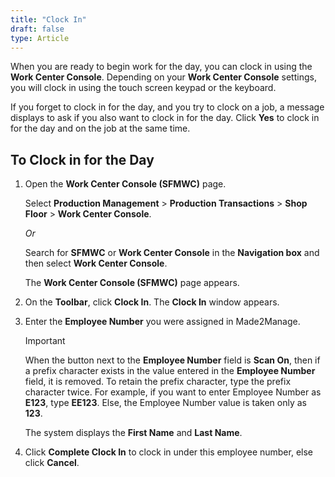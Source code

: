 ```yaml
---
title: "Clock In"
draft: false
type: Article
---
```


When you are ready to begin work for the day, you can clock in using the **Work Center Console**. Depending on your **Work Center Console** settings, you will clock in using the touch screen keypad or the keyboard.

If you forget to clock in for the day, and you try to clock on a job, a message displays to ask if you also want to clock in for the day. Click **Yes** to clock in for the day and on the job at the same time.

## To Clock in for the Day

1.  Open the **Work Center Console (SFMWC)** page.

    Select **Production Management** > **Production Transactions** > **Shop Floor** > **Work Center Console**.

    *Or*

      Search for **SFMWC** or **Work Center Console** in the **Navigation box** and then select **Work Center Console**.

    The **Work Center Console (SFMWC)** page appears.

2.  On the **Toolbar**, click **Clock In**. The **Clock In** window appears.
3.  Enter the **Employee Number** you were assigned in Made2Manage.

    >[!Important] 
    >When the button next to the **Employee Number** field is **Scan On**, then if a prefix character exists in the value entered in the **Employee Number** field, it is removed. To retain the prefix character, type the prefix character twice. For example, if you want to enter Employee Number as **E123**, type **EE123**. Else, the Employee Number value is taken only as **123**.

    The system displays the **First Name** and **Last Name**.

4.  Click **Complete Clock In** to clock in under this employee number, else click **Cancel**.